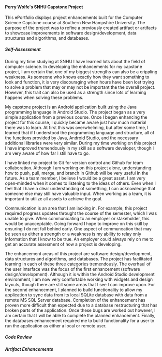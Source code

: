 #### Perry Wolfe's SNHU Capstone Project

This ePortfolio displays project enhancements built for the Computer Science Capstone course at Southern New Hampshire University. The purpose of the project was to refine a previously created artifact or artifacts to showcase improvements in software design/development, data structures and algorithms, and databases.

##### Self-Assessment

During my time studying at SNHU I have learned lots about the field of computer science.  In developing the enhancements for my capstone project, I am certain that one of my biggest strengths can also be a crippling weakness.  As someone who knows exactly how they want something to look and function, it is very discouraging when hours have been lost trying to solve a problem that may or may not be important the the overall project.  However, this trait can also be used as a strength since lots of learning happens when solving these problems.  

My capstone project is an Android application built using the Java programming language in Android Studio.  The project began as a very simple application from a previous course.  Once I began enhancing the project for this course, I quickly became aware just how much material there was to learn.  At first this was overwhelming, but after some time, I learned that if I understood the programming language and structure, all of the functions provided by Java, Android Studio, and the necessary additional libraries were very similar.  During my time working on this project I have improved tremendously in my skill as a software developer, though I am very aware of how far I still have to go.

I have linked my project to Git for version control and Github for team collaboration.  Although I am working on this project alone, understanding how to push, pull, merge, and branch in Github will be very useful in the future.  As a team member, I believe I would be a great asset.  I am very open-minded when it comes to listening to the ideas of others.  Even when I feel that I have a clear understanding of something, I can acknowledge that someone else may still have valuable input.  When working as a team, it is important to utilize all assets to achieve the goal.

Communication is an area that I am lacking in.  For example, this project required progress updates throught the course of the semester, which I was unable to give.  When communicating to an employer or stakeholder, this would be unacceptable.  Going forward I hope to improve on this skill by ensuring I do not fall behind early.  One aspect of communcation that may be seen as either a strength or a weakness is my ability to relay only information that I know to be true.  An employer could always rely on me to get an accurate assesment of how a project is developing.

The enhancement areas of this project are software design/development, data structures and algorithms, and databases.  The project has facilitated learning in each of these three categories tremendously.  The overhaul of the user interface was the focus of the first enhancement (software design/development).  Although it is within the Android Studio development environment, I am now very comfortable working with widgets and design layouts, though there are still some areas that I see I can improve upon.  For the second enhancement, I planned to build functionality to allow my application to sync data from its local SQLite database with data from a remote MS SQL Server database.  Completion of the enhancement has proven more difficult than expected due to a database restructuring that has broken parts of the application.  Once these bugs are worked out however, I am certain that I will be able to complete the planned enhancement.  Finally, the databases enhancement required me to build functionality for a user to run the application as either a local or remote user.

##### Code Review



##### Artifact Enhancements
